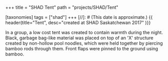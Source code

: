 +++
title = "SHAD Tent"
path = "projects/SHAD/Tent"

[taxonomies]
tags = ["shad"]
+++
[//]: # (This date is approximate.)
{{ header(title="Tent", desc="created at SHAD Saskatchewan 2017" )}}

In a group, a low cost tent was created to contain warmth during the night. Black, garbage bag-like material was placed on top of an 'X' structure created by non-hollow pool noodles, which were held together by piercing bamboo rods through them. Front flaps were pinned to the ground using bamboo.